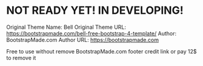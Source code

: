 <h1>NOT READY YET! IN DEVELOPING! </h1>








Original Theme Name: Bell
Original Theme URL: https://bootstrapmade.com/bell-free-bootstrap-4-template/
Author: BootstrapMade.com
Author URL: https://bootstrapmade.com

Free to use without remove BootstrapMade.com footer credit link or pay 12$ to remove it
